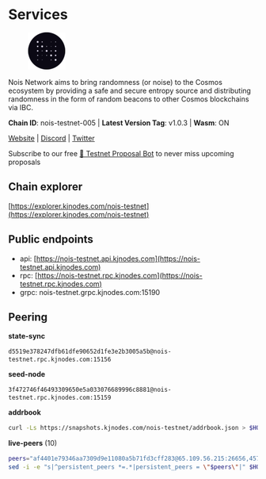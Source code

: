# Services

<figure><img src="https://raw.githubusercontent.com/kj89/cosmos-images/main/logos/nois.png" alt=""><figcaption></figcaption></figure>

Nois Network aims to bring randomness (or noise)  to the Cosmos ecosystem by providing a safe and  secure entropy source and distributing randomness  in the form of random beacons to other Cosmos blockchains via IBC.

**Chain ID**: nois-testnet-005 | **Latest Version Tag**: v1.0.3 | **Wasm**: ON

[Website](https://nois.network) | [Discord](https://discord.gg/dHdpwtEb6F) | [Twitter](https://twitter.com/NoisRNG)



Subscribe to our free [🤖 Testnet Proposal Bot](https://t.me/kjnodes_testnet_proposal_bot) to never miss upcoming proposals


## Chain explorer
[https://explorer.kjnodes.com/nois-testnet](https://explorer.kjnodes.com/nois-testnet)

## Public endpoints

* api: [https://nois-testnet.api.kjnodes.com](https://nois-testnet.api.kjnodes.com)
* rpc: [https://nois-testnet.rpc.kjnodes.com](https://nois-testnet.rpc.kjnodes.com)
* grpc: nois-testnet.grpc.kjnodes.com:15190

## Peering

**state-sync**

```text
d5519e378247dfb61dfe90652d1fe3e2b3005a5b@nois-testnet.rpc.kjnodes.com:15156
```

**seed-node**

```text
3f472746f46493309650e5a033076689996c8881@nois-testnet.rpc.kjnodes.com:15159
```

**addrbook**
```bash
curl -Ls https://snapshots.kjnodes.com/nois-testnet/addrbook.json > $HOME/.noisd/config/addrbook.json
```

**live-peers** (10)
```bash
peers="af4401e79346aa7309d9e11080a5b71fd3cff283@65.109.56.215:26656,457a8e8dcb3bef4d7a6fd7fcb3b97d1282ca029c@65.108.206.118:60856,d5519e378247dfb61dfe90652d1fe3e2b3005a5b@65.109.68.190:15156,711a4b20ce63e3a69725d27c73145519a2a1b559@161.97.159.68:17356,5ecd40831e453845587cbd03534e68a7b9fc3576@65.109.92.79:21656,80cb3138f2f951077c1e70686bb4f59e00cb1fad@135.181.18.112:55726,c60e7d9dffdc2b97e9d8b36861ff2e077c863482@65.108.2.41:60656,d5d9d4b0af4c4ee119cd640fbbca72ff96f5c8c0@209.126.81.240:26631,2403cecea3dc5c6bcac9ff964095ac673fbc02ef@65.109.39.223:26636,fa51a34d907a7680e0622f676d24709ebc148e00@162.19.31.150:55726"
sed -i -e "s|^persistent_peers *=.*|persistent_peers = \"$peers\"|" $HOME/.noisd/config/config.toml
```
